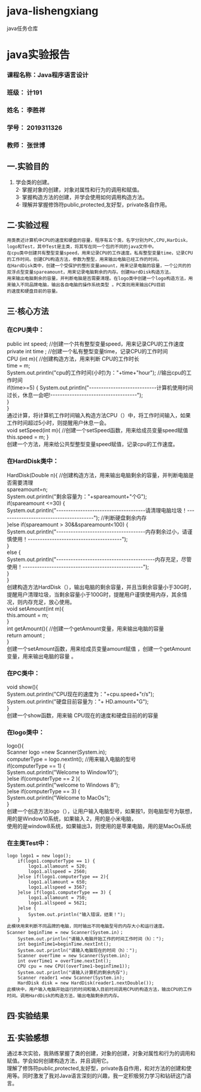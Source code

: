 # java-lishengxiang
java任务仓库
# java实验报告
###  课程名称：Java程序语言设计
### 班级： 计191
### 姓名： 李胜祥 
### 学号： 2019311326
### 教师： 张世博
## 一.实验目的
1. 学会类的创建。  
2· 掌握对象的创建，对象对属性和行为的调用和赋值。  
3· 掌握构造方法的创建，并学会使用如何调用构造方法。  
4· 理解并掌握修饰符public,protected,友好型，private各自作用。  
## 二·实验过程
    用类表述计算机中CPU的速度和硬盘的容量，程序有五个类，名字分别为PC,CPU,HarDisk，logo和Test，其中Test是主类，将其写在同一个包的不同的java文件中。  
    在cpu类中创建共有整型变量speed，用来记录CPU的工作速度。私有整型变量time，记录CPU的工作时间。创建CPU构造方法，参数为整型，用来输出电脑已经工作的时间。    
    在HardDisk类中，创建一个受保护的整形变量amount，用来记录电脑的容量，一个公共的的双浮点型变量spareamount，用来记录电脑剩余的内存。创建HardDisk构造方法，
    用来输出电脑剩余的容量，并判断电脑是否需要清理。在logo类中创建一个logo构造方法，用来输入不同品牌电脑，输出各自电脑的操作系统类型 。PC类则用来输出CPU目前  
    的速度和硬盘目前的容量。  
## 三·核心方法
### 在CPU类中：  
  public int speed;	//创建一个共有整型变量speed，用来记录CPU的工作速度  
	private int time ;		//创建一个私有整型变量time，记录CPU的工作时间  
	CPU (int m){				//创建构造方法，用来判断 CPU的工作时长  
		time = m;  
		System.out.println("cpu的工作时间(小时)为："+time+"hour");				//输出cpu的工作时间  
		if(time>=5) {
			System.out.println("----------------------------计算机使用时间过长，休息一会吧!------------------------------------");  
		}  
	}  
  通过计算，将计算机工作时间输入构造方法CPU（）中，将工作时间输入，如果工作时间超过5小时，则提醒用户休息一会。  
  void setSpeed(int m){		//创建一个setSpeed函数，用来给成员变量speed赋值
		this.speed = m;
}  
创建一个方法，用来给公共型整型变量speed赋值，记录cpu的工作速度。
### 在HardDisk类中：
HardDisk(Double n){				//创建构造方法，用来输出电脑剩余的容量，并判断电脑是否需要清理  
		spareamount=n;  
		System.out.println("剩余容量为："+spareamount+"个G");  
		if(spareamount <=30) {  
			System.out.println("-------------------------------------请清理电脑垃圾！---------------------------------------"); //判断硬盘剩余内存  
		}else if(spareamount > 30&&spareamount<100) {  
			System.out.println("-------------------------------------内存剩余过小，请谨慎使用！---------------------------------------");  
		}  
		else {  
			System.out.println("-----------------------------------------内存充足，尽管使用！--------------------------------------------------");  
		}  
	}  
  创建构造方法HardDisk（），输出电脑的剩余容量，并且当剩余容量小于30G时，提醒用户清理垃圾，当剩余容量小于100G时，提醒用户谨慎使用内存，其余情况，则内存充足，放心使用。  
  void setAmount(int m){				
		this.amount = m;  
}  
	int getAmount(){		//创建一个getAmount变量，用来输出电脑的容量  
		return amount ;  
}	  
创建一个setAmount函数，用来给成员变量amount赋值 ，创建一个getAmount变量，用来输出电脑的容量 。
### 在PC类中：  
void show(){  										
		System.out.println("CPU现在的速度为："+cpu.speed+"r/s");  
		System.out.println("硬盘目前容量为："+ HD.amount+"G");  
	}    
  创建一个show函数，用来输 CPU现在的速度和硬盘目前的的容量  
  ### 在logo类中：
  logo(){  
		Scanner logo =new Scanner(System.in);  
		computerType = logo.nextInt(); 			//用来输入电脑的型号  
		if(computerType == 1) {  
			System.out.println("Welcome to Window10");  
		}else if(computerType == 2 ){  
			System.out.println("welcome to Windows 8");  
		}else if(computerType == 3) {  
			System.out.println("Welcome to MacOs");  
		}  
    创建一个创造方法logo（），让用户输入电脑型号，如果按1，则电脑型号为联想，用的是Window10系统，如果输入 2，用的是小米电脑，  
    使用的是window8系统，如果输出3，则使用的是苹果电脑，用的是MacOs系统  
   ### 在主类Test中：
    logo logo1 = new logo();  
		if(logo1.computerType == 1) {  
			logo1.allamount = 520;  
			logo1.allspeed = 2560;  
		}else if(logo1.computerType == 2){  
			logo1.allamount = 650;  
			logo1.allspeed = 3567;  
		}else if(logo1.computerType == 3) {  
			logo1.allamount = 750;  
			logo1.allspeed = 5621;  
		}else {  
			System.out.println("输入错误，结束！");  
		}  
    此模块用来判断不同品牌的电脑，同时输出不同电脑型号的内存大小和运行速度。  
    Scanner beginTime = new Scanner(System.in)；  
		System.out.println("请输入电脑开始工作的时间工作时间（h）：");  
		int beginTime1=beginTime.nextInt();	  					
		System.out.println("请输入电脑现在的时间（h）：");  						
		Scanner overTime = new Scanner(System.in);  
		int overTime1 = overTime.nextInt();  
		CPU cpu = new CPU((overTime1-beginTime1));  		 
		System.out.println("请输入计算机的剩余内存");  
		Scanner reader1 =new Scanner(System.in);  
		HardDisk disk = new HardDisk(reader1.nextDouble());  				
    此模块中，用户输入电脑开始运行的时间和输入目前时间调用CPU的构造方法，输出CPU的工作时间。调用HardDisk的构造方法，输出电脑剩余的内存。  
## 四·实验结果

## 五·实验感想
通过本次实验，我熟练掌握了类的创建，对象的创建，对象对属性和行为的调用和赋值。学会如何创建构造方法，并且调用它。  
理解了修饰符public,protected,友好型，private各自作用，和对方法的创建和使用等。同时激发了我对Java语言深刻的兴趣，我一定积极努力学习和钻研这门语言。
